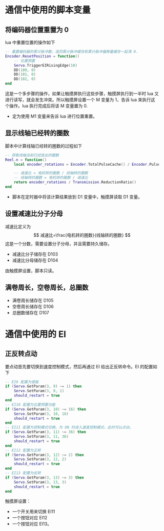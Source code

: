 # 通信中使用的脚本变量

## 将编码器位置重置为 0

lua 中重置位置的操作如下

```lua
-- 重置编码器的累计脉冲数，连同累计脉冲缓存和累计脉冲偏移量缓存一起清 0.
Encoder.ResetPosition = function()
	-- 位置预置
	Servo.TriggerEIRisingEdge(10)
	DD(100, 0)
	DD(101, 0)
	DD(102, 0)
end
```

这是一个多步骤的操作，如果让触摸屏执行这些步骤，触摸屏执行到一半时 lua 又进行读写，就会发生冲突。所以触摸屏设置一个 M 变量为 1，告诉 lua 来执行这个操作。lua 执行完成后将该 M 变量置为 0.

* 定为使用 M1 变量来告诉 lua 进行位置重置。

## 显示线轴已经转的圈数

脚本中计算线轴已经转的圈数的过程如下

```lua
-- 获取线轴当前已经放出的圈数
Reel.n = function()
	local encoder_rotations = Encoder.TotalPulseCache() / Encoder.PulsePerRotation()

	-- 减速比 = 电机转的圈数 / 线轴转的圈数
	-- 线轴转的圈数 = 电机转的圈数 / 减速比
	return encoder_rotations / Transmission.ReductionRatio()
end
```

* 脚本在定时器中将该计算结果放到 D1 变量中，触摸屏读取 D1 变量。

## 设置减速比分子分母

减速比定义为
$$
减速比=\frac{电机转的圈数}{线轴转的圈数}
$$
这是一个分数，需要设置分子分母，并且需要持久储存。

* 减速比分子储存在 D103
* 减速比分母储存在 D104

由触摸屏设置，脚本只读。

## 满卷周长，空卷周长，总圈数

* 满卷周长储存在 D105
* 空卷周长储存在 D106
* 总圈数储存在 D107

# 通信中使用的 EI

## 正反转点动

要点动首先要切换到速度控制模式，然后再通过 EI 给出正反转命令。EI 的配置如下

```lua
-- EI9 配置为使能
if (Servo.GetParam(3, 9) ~= 1) then
    Servo.SetParam(3, 9, 1)
    should_restart = true
end
-- EI10 配置为位置预置功能
if (Servo.GetParam(3, 10) ~= 16) then
    Servo.SetParam(3, 10, 16)
    should_restart = true
end
-- EI11 配置为控制模式切换。为 ON 时进入速度控制模式，此时可以点动。
if (Servo.GetParam(3, 11) ~= 36) then
    Servo.SetParam(3, 11, 36)
    should_restart = true
end
-- EI12 配置为正转
if (Servo.GetParam(3, 12) ~= 2) then
    Servo.SetParam(3, 12, 2)
    should_restart = true
end
-- EI13 配置为反转
if (Servo.GetParam(3, 13) ~= 3) then
    Servo.SetParam(3, 13, 3)
    should_restart = true
end
```

触摸屏设置：

* 一个开关用来切换 EI11
* 一个按钮对应 EI12
* 一个按钮对应 EI13。
